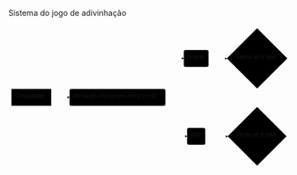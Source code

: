<p>Sistema do jogo de adivinhação</p>
<div class="mermaid"><svg xmlns="http://www.w3.org/2000/svg" id="mermaid-svg-UoAxGU2cYYVwkwc6" width="100%" style="max-width: 767.2140655517578px;" viewBox="0 0 767.2140655517578 390.7875061035156"><g transform="translate(-12, -12)"><g class="output"><g class="clusters"></g><g class="edgePaths"><g class="edgePath" style="opacity: 1;"><path class="path" d="M128.203125,208.4835968017578L153.203125,208.4835968017578L178.203125,208.4835968017578" marker-end="url(#arrowhead3346)" style="fill:none"></path><defs><marker id="arrowhead3346" viewBox="0 0 10 10" refX="9" refY="5" markerUnits="strokeWidth" markerWidth="8" markerHeight="6" orient="auto"><path d="M 0 0 L 10 5 L 0 10 z" class="arrowheadPath" style="stroke-width: 1; stroke-dasharray: 1, 0;"></path></marker></defs></g><g class="edgePath" style="opacity: 1;"><path class="path" d="M342.41915808425836,185.4835968017578L464.265625,102.2867202758789L489.265625,102.2867202758789" marker-end="url(#arrowhead3347)" style="fill:none"></path><defs><marker id="arrowhead3347" viewBox="0 0 10 10" refX="9" refY="5" markerUnits="strokeWidth" markerWidth="8" markerHeight="6" orient="auto"><path d="M 0 0 L 10 5 L 0 10 z" class="arrowheadPath" style="stroke-width: 1; stroke-dasharray: 1, 0;"></path></marker></defs></g><g class="edgePath" style="opacity: 1;"><path class="path" d="M342.41915808425836,231.4835968017578L464.265625,314.6804733276367L498.2421875,314.6804733276367" marker-end="url(#arrowhead3348)" style="fill:none"></path><defs><marker id="arrowhead3348" viewBox="0 0 10 10" refX="9" refY="5" markerUnits="strokeWidth" markerWidth="8" markerHeight="6" orient="auto"><path d="M 0 0 L 10 5 L 0 10 z" class="arrowheadPath" style="stroke-width: 1; stroke-dasharray: 1, 0;"></path></marker></defs></g><g class="edgePath" style="opacity: 1;"><path class="path" d="M556.640625,102.2867202758789L581.640625,102.2867202758789L607.1406265258789,102.7867202758789" marker-end="url(#arrowhead3349)" style="fill:none"></path><defs><marker id="arrowhead3349" viewBox="0 0 10 10" refX="9" refY="5" markerUnits="strokeWidth" markerWidth="8" markerHeight="6" orient="auto"><path d="M 0 0 L 10 5 L 0 10 z" class="arrowheadPath" style="stroke-width: 1; stroke-dasharray: 1, 0;"></path></marker></defs></g><g class="edgePath" style="opacity: 1;"><path class="path" d="M547.6640625,314.6804733276367L581.640625,314.6804733276367L609.3203140258786,315.1804733276367" marker-end="url(#arrowhead3350)" style="fill:none"></path><defs><marker id="arrowhead3350" viewBox="0 0 10 10" refX="9" refY="5" markerUnits="strokeWidth" markerWidth="8" markerHeight="6" orient="auto"><path d="M 0 0 L 10 5 L 0 10 z" class="arrowheadPath" style="stroke-width: 1; stroke-dasharray: 1, 0;"></path></marker></defs></g></g><g class="edgeLabels"><g class="edgeLabel" transform="" style="opacity: 1;"><g transform="translate(0,0)" class="label"><foreignObject width="0" height="0"><div xmlns="http://www.w3.org/1999/xhtml" style="display: inline-block; white-space: nowrap;"><span class="edgeLabel"></span></div></foreignObject></g></g><g class="edgeLabel" transform="" style="opacity: 1;"><g transform="translate(0,0)" class="label"><foreignObject width="0" height="0"><div xmlns="http://www.w3.org/1999/xhtml" style="display: inline-block; white-space: nowrap;"><span class="edgeLabel"></span></div></foreignObject></g></g><g class="edgeLabel" transform="" style="opacity: 1;"><g transform="translate(0,0)" class="label"><foreignObject width="0" height="0"><div xmlns="http://www.w3.org/1999/xhtml" style="display: inline-block; white-space: nowrap;"><span class="edgeLabel"></span></div></foreignObject></g></g><g class="edgeLabel" transform="" style="opacity: 1;"><g transform="translate(0,0)" class="label"><foreignObject width="0" height="0"><div xmlns="http://www.w3.org/1999/xhtml" style="display: inline-block; white-space: nowrap;"><span class="edgeLabel"></span></div></foreignObject></g></g><g class="edgeLabel" transform="" style="opacity: 1;"><g transform="translate(0,0)" class="label"><foreignObject width="0" height="0"><div xmlns="http://www.w3.org/1999/xhtml" style="display: inline-block; white-space: nowrap;"><span class="edgeLabel"></span></div></foreignObject></g></g></g><g class="nodes"><g class="node" id="A" transform="translate(74.1015625,208.4835968017578)" style="opacity: 1;"><rect rx="0" ry="0" x="-54.1015625" y="-23" width="108.203125" height="46"></rect><g class="label" transform="translate(0,0)"><g transform="translate(-44.1015625,-13)"><foreignObject width="88.203125" height="26"><div xmlns="http://www.w3.org/1999/xhtml" style="display: inline-block; white-space: nowrap;">Computador</div></foreignObject></g></g></g><g class="node" id="B" transform="translate(308.734375,208.4835968017578)" style="opacity: 1;"><rect rx="5" ry="5" x="-130.53125" y="-23" width="261.0625" height="46"></rect><g class="label" transform="translate(0,0)"><g transform="translate(-120.53125,-13)"><foreignObject width="241.0625" height="26"><div xmlns="http://www.w3.org/1999/xhtml" style="display: inline-block; white-space: nowrap;">Pensa em um número entre 0 e 20</div></foreignObject></g></g></g><g class="node" id="C" transform="translate(522.953125,102.2867202758789)" style="opacity: 1;"><rect rx="5" ry="5" x="-33.6875" y="-23" width="67.375" height="46"></rect><g class="label" transform="translate(0,0)"><g transform="translate(-23.6875,-13)"><foreignObject width="47.375" height="26"><div xmlns="http://www.w3.org/1999/xhtml" style="display: inline-block; white-space: nowrap;">Acerto</div></foreignObject></g></g></g><g class="node" id="D" transform="translate(522.953125,314.6804733276367)" style="opacity: 1;"><rect rx="5" ry="5" x="-24.7109375" y="-23" width="49.421875" height="46"></rect><g class="label" transform="translate(0,0)"><g transform="translate(-14.7109375,-13)"><foreignObject width="29.421875" height="26"><div xmlns="http://www.w3.org/1999/xhtml" style="display: inline-block; white-space: nowrap;">Erro</div></foreignObject></g></g></g><g class="node" id="E" transform="translate(688.9273452758789,102.2867202758789)" style="opacity: 1;"><polygon points="82.28671875,0 164.5734375,-82.28671875 82.28671875,-164.5734375 0,-82.28671875" rx="5" ry="5" transform="translate(-82.28671875,82.28671875)"></polygon><g class="label" transform="translate(0,0)"><g transform="translate(-58.4296875,-13)"><foreignObject width="116.859375" height="26"><div xmlns="http://www.w3.org/1999/xhtml" style="display: inline-block; white-space: nowrap;">Ganha-se 5 reais</div></foreignObject></g></g></g><g class="node" id="F" transform="translate(688.9273452758789,314.6804733276367)" style="opacity: 1;"><polygon points="80.10703125,0 160.2140625,-80.10703125 80.10703125,-160.2140625 0,-80.10703125" rx="5" ry="5" transform="translate(-80.10703125,80.10703125)"></polygon><g class="label" transform="translate(0,0)"><g transform="translate(-56.0078125,-13)"><foreignObject width="112.015625" height="26"><div xmlns="http://www.w3.org/1999/xhtml" style="display: inline-block; white-space: nowrap;">Perde-se 5 reais</div></foreignObject></g></g></g></g></g></g></svg></div>

